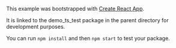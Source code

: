 This example was bootstrapped with [Create React App](https://github.com/facebook/create-react-app).

It is linked to the demo_ts_test package in the parent directory for development purposes.

You can run `npm install` and then `npm start` to test your package.
